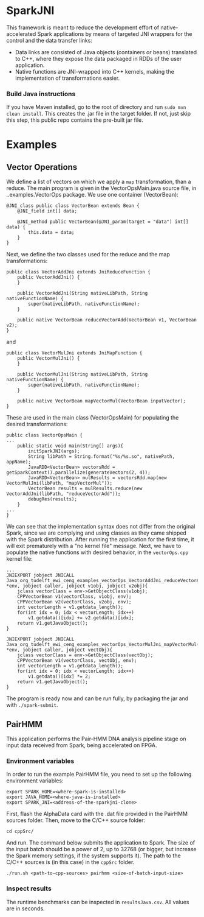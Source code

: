 # SparkJNI
This framework is meant to reduce the development effort of native-accelerated Spark applications by means of targeted JNI wrappers for the control and the data transfer links:
- Data links are consisted of Java objects (containers or beans) translated to C++, where they expose the data packaged in RDDs of the user application.
- Native functions are JNI-wrapped into C++ kernels, making the implementation of transformations easier.

### Build Java instructions
If you have Maven installed, go to the root of directory and run ```sudo mvn clean install```. This creates the .jar file in the target folder. If not, just skip this step, this public repo contains the pre-built jar file.

# Examples
## Vector Operations
We define a list of vectors on which we apply a ```map``` transformation, than a reduce. The main program is given in the VectorOpsMain.java source file, in ..examples.VectorOps package. We use one container (VectorBean):
```
@JNI_class public class VectorBean extends Bean {
    @JNI_field int[] data;

    @JNI_method public VectorBean(@JNI_param(target = "data") int[] data) {
        this.data = data;
    }
}
```
Next, we define the two classes used for the reduce and the map transformations:
```
public class VectorAddJni extends JniReduceFunction {
    public VectorAddJni() {
    }

    public VectorAddJni(String nativeLibPath, String nativeFunctionName) {
        super(nativeLibPath, nativeFunctionName);
    }

    public native VectorBean reduceVectorAdd(VectorBean v1, VectorBean v2);
}
```
and
```
public class VectorMulJni extends JniMapFunction {
    public VectorMulJni() {
    }

    public VectorMulJni(String nativeLibPath, String nativeFunctionName) {
        super(nativeLibPath, nativeFunctionName);
    }

    public native VectorBean mapVectorMul(VectorBean inputVector);
}
```
These are used in the main class (VectorOpsMain) for populating the desired transformations:
```
public class VectorOpsMain {
...
    public static void main(String[] args){
        initSparkJNI(args);
        String libPath = String.format("%s/%s.so", nativePath, appName);
        JavaRDD<VectorBean> vectorsRdd = getSparkContext().parallelize(generateVectors(2, 4));
        JavaRDD<VectorBean> mulResults = vectorsRdd.map(new VectorMulJni(libPath, "mapVectorMul"));
        VectorBean results = mulResults.reduce(new VectorAddJni(libPath, "reduceVectorAdd"));
        debugRes(results);
    }
...
}
```
We can see that the implementation syntax does not differ from the original Spark, since we are complying and using classes as they came shipped with the Spark distribution. 
After running the application for the first time, it will exit prematurely with a "no kernel file" message. Next, we have to populate the native functions with desired behavior, in the ```vectorOps.cpp``` kernel file:
```
...
JNIEXPORT jobject JNICALL Java_org_tudelft_ewi_ceng_examples_vectorOps_VectorAddJni_reduceVectorAdd(JNIEnv *env, jobject caller, jobject v1obj, jobject v2obj){
    jclass vectorClass = env->GetObjectClass(v1obj);
    CPPVectorBean v1(vectorClass, v1obj, env);
    CPPVectorBean v2(vectorClass, v2obj, env);
    int vectorLength = v1.getdata_length();
    for(int idx = 0; idx < vectorLength; idx++)
        v1.getdata()[idx] += v2.getdata()[idx];
    return v1.getJavaObject();
}

JNIEXPORT jobject JNICALL Java_org_tudelft_ewi_ceng_examples_vectorOps_VectorMulJni_mapVectorMul(JNIEnv *env, jobject caller, jobject vectObj){
    jclass vectorClass = env->GetObjectClass(vectObj);
    CPPVectorBean v1(vectorClass, vectObj, env);
    int vectorLength = v1.getdata_length();
    for(int idx = 0; idx < vectorLength; idx++)
        v1.getdata()[idx] *= 2;
    return v1.getJavaObject();
}
```
The program is ready now and can be run fully, by packaging the jar and with ```./spark-submit```.
## PairHMM
This application performs the Pair-HMM DNA analysis pipeline stage on input data received from Spark, being accelerated on FPGA.
### Environment variables
In order to run the example PairHMM file, you need to set up the following environment variables:
```
export SPARK_HOME=<where-spark-is-installed>
export JAVA_HOME=<where-java-is-installed>
export SPARK_JNI=<address-of-the-sparkjni-clone>
```

First, flash the AlphaData card with the .dat file provided in the PairHMM sources folder.
Then, move to the C/C++ source folder:
```
cd cppSrc/
```
And run. The command below submits the application to Spark. The size of the input batch should be a power of 2, up to 32768 (or bigger, but increase the Spark memory settings, if the system supports it). The path to the C/C++ sources is (in this case) in the ```cppSrc``` folder.
```
./run.sh <path-to-cpp-sources> pairhmm <size-of-batch-input-size>
```

### Inspect results
The runtime benchmarks can be inspected in ```resultsJava.csv```. All values are in seconds.

